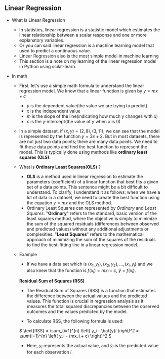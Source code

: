 ## Linear Regression

- What is Linear Regression
    - In statistics, linear regression is a statistic model which estimates the linear relationship between a scalar response and one or more explanatory variables.
    - Or you can said linear regression is a machine learning model that used to predict a continuous value.
    - Linear Regression also is the most simple model in machine learning
    - This section is a note on my learning of the linear regression model in Python using scikit-learn.

- In math
    - First, let's use a simple math formula to understand the linear regression model. We know that a linear function is given by $y=mx+c$
        - $y$ is the dependent value(the value we are trying to predict)
        - $x$ is the independent value
        - $m$ is the slope of the line(indicating how much y changes with $x$)
        - $c$ is the y-intercept(the value of $y$ when $x$ is 0) 
    - In a simple dataset, if $(x,y) = (2,8), (3,11)$, we can see that the model is represented by the function $y=3x+2$. But in most datasets, there are not just two data points; there are many data points. We need to fit these data points and find the best function to represent the model. This is typically done using methods like **ordinary least squares (OLS)**.

    - What is **Ordinary Least Squares(OLS)** ?
        - **OLS** is a method used in linear regression to estimate the parameters (coefficient) of a linear function that best fits a given set of a data points. This sentence might be a bit difficult to understand. To clarify, I understand it as follows: when we have a lot of data in a dataset, we need to create the best function using the equation $y=mx$ and the OLS method.
        - Ordinary Least Squares can represented by *Ordinary* and *Least Squares*. "**Ordinary**" refers to the standard, basic version of the least squares method, where the objective is simply to minimize the sum of the squared residuals (differences between observed and predicted values) without any additional adjustments or complexities. "**Least Squares**" refers to the mathematical approach of minimizing the sum of the squares of the residuals to find the best-fitting line in a linear regression model.

    - Example
        - If we have a data set which is $(x_1, y_1), (x_2, y_2), \dots , (x_i, y_i)$ and we also knew that the function is $f(x_i)=mx_i+c$, $\hat{y} = f(x_i)$.
        
        **Residual Sum of Squares (RSS)**

        - The Residual Sum of Squares (RSS) is a function that estimates the difference between the actual values and the predicted values. This function is crucial in regression analysis as it measures the total squared discrepancies between the observed outcomes and the values predicted by the model.

        - To calculate RSS, the following formula is used:

        $
        \text{RSS} = \sum_{i=1}^{n} \left( y_i - \hat{y}_i \right)^2 
        = \sum_{i=1}^{n} \left( y_i - (mx_i + c) \right)^2
        $

        - Here, $y_i$  represents the actual value, and $\hat{y}_i$ is the predicted value for each observation $i$.

